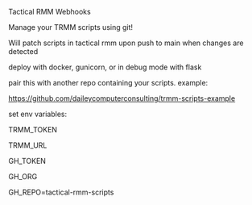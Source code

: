 Tactical RMM Webhooks

Manage your TRMM scripts using git!

Will patch scripts in tactical rmm upon push to main when changes are detected

deploy with docker, gunicorn, or in debug mode with flask

pair this with another repo containing your scripts. example:

https://github.com/daileycomputerconsulting/trmm-scripts-example

set env variables:

TRMM_TOKEN

TRMM_URL

GH_TOKEN

GH_ORG

GH_REPO=tactical-rmm-scripts
